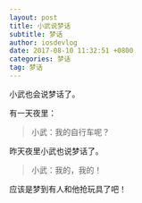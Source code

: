 ```yaml
---
layout: post
title: 小武说梦话
subtitle: 梦话
author: iosdevlog
date: 2017-08-10 11:32:51 +0800
categories: 梦话
tag: 梦话
---
```


小武也会说梦话了。

有一天夜里：

> 小武：我的自行车呢？

昨天夜里小武也说梦话了。

> 小武：我的，我的！

应该是梦到有人和他抢玩具了吧！
